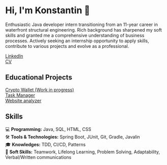# Hi, I'm Konstantin 👋
Enthusiastic Java developer intern transitioning from an 11-year career in waterfront structural engineering. Rich background has sharpened my soft skills and granted me a comprehensive understanding of business processes. Actively seeking an internship opportunity to apply skills, contribute to various projects and evolve as a professional.
 
[LinkedIn](https://www.linkedin.com/in/konstantin-serebrianskii/)  
[CV](https://github.com/SerKonstantin/SerKonstantin/blob/main/Konstantin%20Serebrianskii%20CV.pdf)  

## Educational Projects
[Crypto Wallet (Work in progress)](https://github.com/SerKonstantin/crypto-wallet)  
[Task Manager](https://github.com/SerKonstantin/java-project-99)  
[Website analyzer](https://github.com/SerKonstantin/java-project-72)   

## Skills 
💻 **Programming:** Java, SQL, HTML, CSS  
🛠️ **Tools & Technologies:** Spring Boot, JUnit, Git, Gradle, Javalin  
🎓 **Knowledges:** TDD, CI/CD, Patterns  
🤝 **Soft Skills:** Teamwork, Lifelong Learning, Problem Solving, Adaptability, Verbal/Written communications  
